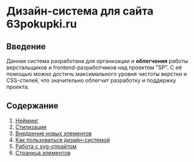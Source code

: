 # Дизайн-система для сайта 63pokupki.ru



## Введение
  Данная система разработана для организации и **облегчения** работы верстальщиков и frontend-разработчиков над проектом "SP". 
  С её помощью можно достичь максимального уровня чистоты верстки и CSS-стилей, что значительно облегчит разработку и поддержку   проекта.


## Содержание

1. [Нейминг](./docs/naming.md)
1. [Стилизация](./docs/styling.md)
1. [Внедрение новых элементов](./docs/addNew.md)
1. [Как пользоваться дизайн-системой](./docs/how.md)
1. [Работа с svg-спрайтом](./docs/svgSprite.md)
1. [Страница элементов](./src/index.html)
